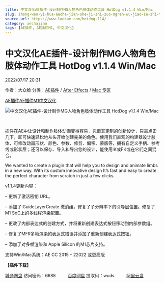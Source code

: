 ```yaml
---
title: 中文汉化AE插件-设计制作MG人物角色肢体动作工具 HotDog v1.1.4 Win/Mac
slug: zhong-wen-yi-hua-aecha-jian-she-ji-zhi-zuo-mgren-wu-jiao-se-zhi-ti-dong-zuo-gong-ju-hotdog-v1-1-4-win-mac
source_url: https://www.lookae.com/hotdog-114/
category: aechajian
tags: [AE插件, AE插件M1, 中文汉化]
---
```

# 中文汉化AE插件-设计制作MG人物角色肢体动作工具 HotDog v1.1.4 Win/Mac

2022/07/17 20:31

作者：大众脸
分类：[AE插件](https://www.lookae.com/after-effects/aechajian/) / [After Effects](https://www.lookae.com/after-effects/) / [Mac 专区](https://www.lookae.com/mac-osx/)

[AE插件](https://www.lookae.com/tag/ae%e6%8f%92%e4%bb%b6/)[AE插件M1](https://www.lookae.com/tag/aem1/)[中文汉化](https://www.lookae.com/tag/%e4%b8%ad%e6%96%87%e6%b1%89%e5%8c%96/)

![中文汉化AE插件-设计制作MG人物角色肢体动作工具 HotDog v1.1.4 Win/Mac](https://www.lookae.com/wp-content/uploads/2021/08/HotDog.jpg "中文汉化AE插件-设计制作MG人物角色肢体动作工具 HotDog v1.1.4 Win/Mac-LookAE.com")

[﻿﻿﻿](https://cloud.video.taobao.com//play/u/705956171/p/1/e/6/t/1/322327270065.mp4)

插件在AE中让设计和制作肢体动画变得容易，凭借其定制的创新设计，只需点击几下，即可快速轻松地从头开始创建完美的角色。使用我们直观的构建器设计肢体，可修改动画形状、颜色、参数、修剪、偏移、蒙版等，拥有自定义手柄、参考线或形状层；还可以保存、导入和导出您的设计，能使用IK或FK或在它们之间混合。

We wanted to create a plugin that will help you to design and animate limbs in a new way. With its custom innovative design It’s fast and easy to create the perfect character from scratch in just a few clicks.

v1.1.4更新内容：

– 更新了激活密钥 URL。

– 添加了 GuideLayerCreate 撤消组。修复了子分辨率下的引导层位置。修复了M1 SoC上的多线程渲染配置。

– 更改了内部表达式的创建方式，并将重新创建表达式按钮移动到内部参数组。

– 修复了MFR多帧渲染的表达式错误并添加了重新创建表达式按钮。

– 添加了对多帧渲染和 Apple Silicon 的M1芯片支持。

支持Win/Mac系统：AE CC 2015 – 22022 或更高版

**【插件下载】**

[城通网盘](https://url70.ctfile.com/f/2827370-616691235-92be50?p=4431) 访问密码：6688          [百度网盘](https://pan.baidu.com/s/1AchFgFDmr3gUM49YhkCDgA?pwd=wuds) 提取码：wuds          [阿里云盘](https://www.aliyundrive.com/s/euhqNQrrqzi)
